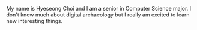 My name is Hyeseong Choi and I am a senior in Computer Science major. I don't know much about digital archaeology but I really am excited to learn new interesting things.

